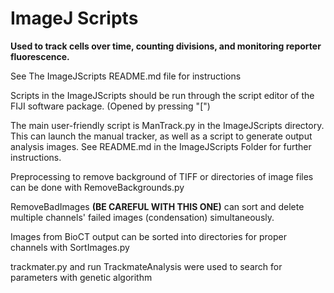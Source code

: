 # ImageJ Scripts
**Used to track cells over time, counting divisions, and monitoring reporter fluorescence.**

See The ImageJScripts README.md file for instructions

Scripts in the ImageJScripts should be run through the script editor of the FIJI software package. (Opened by pressing "[")

The main user-friendly script is ManTrack.py in the ImageJScripts directory. This can launch the manual tracker, as well as a script to generate output analysis images. See README.md in the ImageJScripts Folder for further instructions.

Preprocessing to remove background of TIFF or directories of image files can be done with RemoveBackgrounds.py

RemoveBadImages **(BE CAREFUL WITH THIS ONE)** can sort and delete multiple channels' failed images (condensation) simultaneously.

Images from BioCT output can be sorted into directories for proper channels with SortImages.py

trackmater.py and run TrackmateAnalysis were used to search for parameters with genetic algorithm